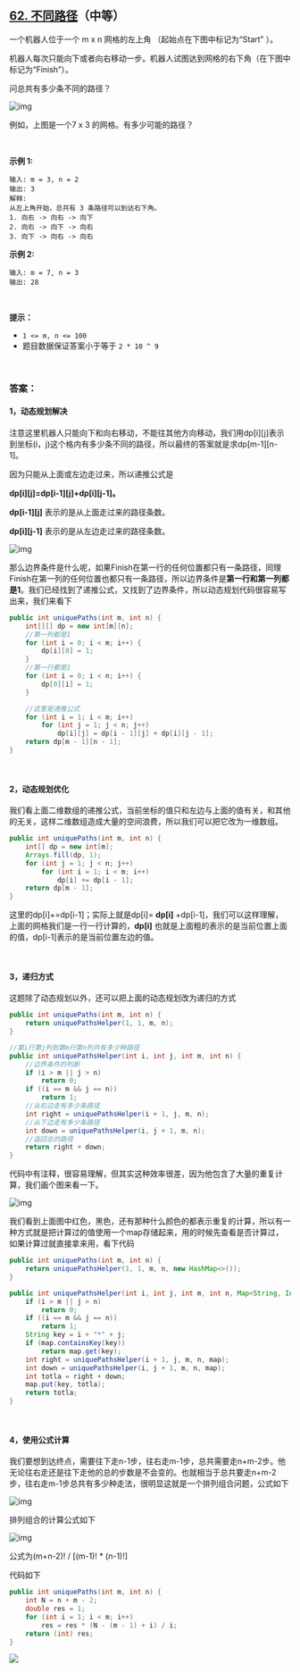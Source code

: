 ## [62. 不同路径](https://leetcode-cn.com/problems/unique-paths/)（中等）

一个机器人位于一个 m x n 网格的左上角 （起始点在下图中标记为“Start” ）。

机器人每次只能向下或者向右移动一步。机器人试图达到网格的右下角（在下图中标记为“Finish”）。

问总共有多少条不同的路径？

![img](https://assets.leetcode-cn.com/aliyun-lc-upload/uploads/2018/10/22/robot_maze.png)

例如，上图是一个7 x 3 的网格。有多少可能的路径？

<br/>

**示例 1:**

```
输入: m = 3, n = 2
输出: 3
解释:
从左上角开始，总共有 3 条路径可以到达右下角。
1. 向右 -> 向右 -> 向下
2. 向右 -> 向下 -> 向右
3. 向下 -> 向右 -> 向右
```

**示例 2:**

```
输入: m = 7, n = 3
输出: 28
```

<br/>

**提示：**

- `1 <= m, n <= 100`
- 题目数据保证答案小于等于 `2 * 10 ^ 9`

<br/>

### 答案：

#### 1，动态规划解决

注意这里机器人只能向下和向右移动，不能往其他方向移动，我们用dp\[i][j]表示到坐标(i，j)这个格内有多少条不同的路径，所以最终的答案就是求dp\[m-1][n-1]。



因为只能从上面或左边走过来，所以递推公式是

**dp\[i][j]=dp\[i-1][j]+dp\[i][j-1]。**

**dp\[i-1][j]** 表示的是从上面走过来的路径条数。

**dp\[i][j-1]** 表示的是从左边走过来的路径条数。

![img](https://mmbiz.qpic.cn/mmbiz_png/PGmTibd8KQBGNvjDkQpNibW7D2jUflFYKgBic5xUNSWBtGNHCq3CLtFpEjHrgibSuxOm7n8wicnBDvchwEJMSGF0MZw/640?wx_fmt=png&tp=webp&wxfrom=5&wx_lazy=1&wx_co=1)

那么边界条件是什么呢，如果Finish在第一行的任何位置都只有一条路径，同理Finish在第一列的任何位置也都只有一条路径，所以边界条件是**第一行和第一列都是1**。我们已经找到了递推公式，又找到了边界条件，所以动态规划代码很容易写出来，我们来看下

```java
public int uniquePaths(int m, int n) {
    int[][] dp = new int[m][n];
    //第一列都是1
    for (int i = 0; i < m; i++) {
        dp[i][0] = 1;
    }
    //第一行都是1
    for (int i = 0; i < n; i++) {
        dp[0][i] = 1;
    }

    //这里是递推公式
    for (int i = 1; i < m; i++)
        for (int j = 1; j < n; j++)
            dp[i][j] = dp[i - 1][j] + dp[i][j - 1];
    return dp[m - 1][n - 1];
}
```

<br/>

#### 2，动态规划优化

我们看上面二维数组的递推公式，当前坐标的值只和左边与上面的值有关，和其他的无关，这样二维数组造成大量的空间浪费，所以我们可以把它改为一维数组。

```java
public int uniquePaths(int m, int n) {
    int[] dp = new int[m];
    Arrays.fill(dp, 1);
    for (int j = 1; j < n; j++)
        for (int i = 1; i < m; i++)
            dp[i] += dp[i - 1];
    return dp[m - 1];
}
```

这里的dp[i]+=dp[i-1]；实际上就是dp[i]= **dp[i]** +dp[i-1]，我们可以这样理解，上面的网格我们是一行一行计算的，**dp[i]** 也就是上面粗的表示的是当前位置上面的值，dp[i-1]表示的是当前位置左边的值。

<br/>

#### 3，递归方式

这题除了动态规划以外，还可以把上面的动态规划改为递归的方式

```java
public int uniquePaths(int m, int n) {
    return uniquePathsHelper(1, 1, m, n);
}

//第i行第j列到第m行第n列共有多少种路径
public int uniquePathsHelper(int i, int j, int m, int n) {
    //边界条件的判断
    if (i > m || j > n)
        return 0;
    if ((i == m && j == n))
        return 1;
    //从右边走有多少条路径
    int right = uniquePathsHelper(i + 1, j, m, n);
    //从下边走有多少条路径
    int down = uniquePathsHelper(i, j + 1, m, n);
    //返回总的路径
    return right + down;
}
```

代码中有注释，很容易理解，但其实这种效率很差，因为他包含了大量的重复计算，我们画个图来看一下。

![img](https://mmbiz.qpic.cn/mmbiz_png/PGmTibd8KQBGNvjDkQpNibW7D2jUflFYKgaw0zf15KFC2cKNZ9O9Ejdba0ANJk9TxAviaecKd45MKicXyyMMfjdkUw/640?wx_fmt=png&tp=webp&wxfrom=5&wx_lazy=1&wx_co=1)

我们看到上面图中红色，黑色，还有那种什么颜色的都表示重复的计算，所以有一种方式就是把计算过的值使用一个map存储起来，用的时候先查看是否计算过，如果计算过就直接拿来用，看下代码

```java
public int uniquePaths(int m, int n) {
    return uniquePathsHelper(1, 1, m, n, new HashMap<>());
}

public int uniquePathsHelper(int i, int j, int m, int n, Map<String, Integer> map) {
    if (i > m || j > n)
        return 0;
    if ((i == m && j == n))
        return 1;
    String key = i + "*" + j;
    if (map.containsKey(key))
        return map.get(key);
    int right = uniquePathsHelper(i + 1, j, m, n, map);
    int down = uniquePathsHelper(i, j + 1, m, n, map);
    int totla = right + down;
    map.put(key, totla);
    return totla;
}
```

<br/>

#### 4，使用公式计算

我们要想到达终点，需要往下走n-1步，往右走m-1步，总共需要走n+m-2步。他无论往右走还是往下走他的总的步数是不会变的。也就相当于总共要走n+m-2步，往右走m-1步总共有多少种走法，很明显这就是一个排列组合问题，公式如下

![img](https://mmbiz.qpic.cn/mmbiz_png/PGmTibd8KQBGNvjDkQpNibW7D2jUflFYKgicUZoSOiaOAgaYictVwNYLpbS7kBa3vibkgYV4yQYjPGcpYCXQq1CtiaJxQ/640?wx_fmt=png&tp=webp&wxfrom=5&wx_lazy=1&wx_co=1)

排列组合的计算公式如下

![img](https://mmbiz.qpic.cn/mmbiz_png/PGmTibd8KQBGNvjDkQpNibW7D2jUflFYKg9AC8qVKSWfPSoQeUKOUTBNYkEfRvPjQRBibV12HmTL2BHEhV93LwoSQ/640?wx_fmt=png&tp=webp&wxfrom=5&wx_lazy=1&wx_co=1)

公式为(m+n-2)! / [(m-1)! * (n-1)!]



代码如下

```java
public int uniquePaths(int m, int n) {
    int N = n + m - 2;
    double res = 1;
    for (int i = 1; i < m; i++)
        res = res * (N - (m - 1) + i) / i;
    return (int) res;
}
```





![](https://img-blog.csdnimg.cn/20200807155236311.png)

#### 